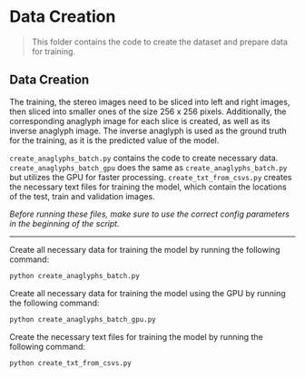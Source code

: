# Data Creation
> This folder contains the code to create the dataset and prepare data for training.

## Data Creation
The training, the stereo images need to be sliced into left and right images, then sliced into smaller ones of the size 256 x 256 pixels. 
Additionally, the corresponding anaglyph image for each slice is created, as well as its inverse anaglyph image.
The inverse anaglyph is used as the ground truth for the training, as it is the predicted value of the model.

`create_anaglyphs_batch.py` contains the code to create necessary data.
`create_anaglyphs_batch_gpu` does the same as `create_anaglyphs_batch.py` but utilizes the GPU for faster processing.
`create_txt_from_csvs.py` creates the necessary text files for training the model, which contain the locations of the test, train and validation images.

_Before running these files, make sure to use the correct config parameters in the beginning of the script._

---

Create all necessary data for training the model by running the following command:
```bash
python create_anaglyphs_batch.py
```

Create all necessary data for training the model using the GPU by running the following command:
```bash
python create_anaglyphs_batch_gpu.py
```

Create the necessary text files for training the model by running the following command:
```bash
python create_txt_from_csvs.py
```